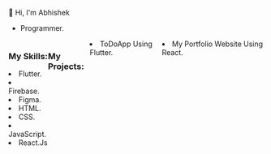 👋 Hi, I'm Abhishek
- Programmer.
<div style = "display:flex;"><div>
<h3>My Skills:</h3>

<li>Flutter.</li>
<li>Firebase.</li>
<li>Figma.</li>
<li>HTML.</li>
<li>CSS.</li>
<li>JavaScript.</li>
<li>React.Js</li>
  </div>
<h3>My Projects:</h3>

<li>ToDoApp Using Flutter.</li>
  <li>My Portfolio Website Using React. </li>
  
  </div>
  
 
